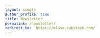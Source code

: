 ```yaml
---
layout: single
author_profile: true
title: Newsletter
permalink: /newsletter/
redirect_to:  https://ml4se.substack.com/
---
```


